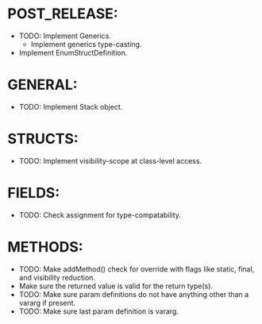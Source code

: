 # POST_RELEASE:
- TODO: Implement Generics.
  - Implement generics type-casting.
- Implement EnumStructDefinition.

# GENERAL:
- TODO: Implement Stack object.

# STRUCTS:
- TODO: Implement visibility-scope at class-level access.

# FIELDS:
- TODO: Check assignment for type-compatability.

# METHODS:
- TODO: Make addMethod() check for override with flags like static, final, and visibility reduction.
- Make sure the returned value is valid for the return type(s).
- TODO: Make sure param definitions do not have anything other than a vararg if present.
- TODO: Make sure last param definition is vararg.
